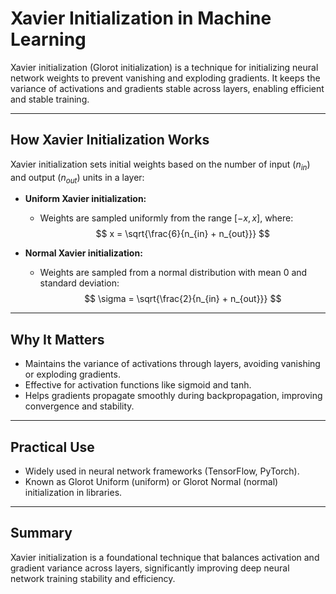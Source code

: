 # Xavier Initialization in Machine Learning

Xavier initialization (Glorot initialization) is a technique for initializing neural network weights to prevent vanishing and exploding gradients. It keeps the variance of activations and gradients stable across layers, enabling efficient and stable training.

---

## How Xavier Initialization Works

Xavier initialization sets initial weights based on the number of input ($n_{in}$) and output ($n_{out}$) units in a layer:

- **Uniform Xavier initialization:**
  - Weights are sampled uniformly from the range $[-x, x]$, where:
    $$
    x = \sqrt{\frac{6}{n_{in} + n_{out}}}
    $$

- **Normal Xavier initialization:**
  - Weights are sampled from a normal distribution with mean 0 and standard deviation:
    $$
    \sigma = \sqrt{\frac{2}{n_{in} + n_{out}}}
    $$

---

## Why It Matters
- Maintains the variance of activations through layers, avoiding vanishing or exploding gradients.
- Effective for activation functions like sigmoid and tanh.
- Helps gradients propagate smoothly during backpropagation, improving convergence and stability.

---

## Practical Use
- Widely used in neural network frameworks (TensorFlow, PyTorch).
- Known as Glorot Uniform (uniform) or Glorot Normal (normal) initialization in libraries.

---

## Summary
Xavier initialization is a foundational technique that balances activation and gradient variance across layers, significantly improving deep neural network training stability and efficiency.
